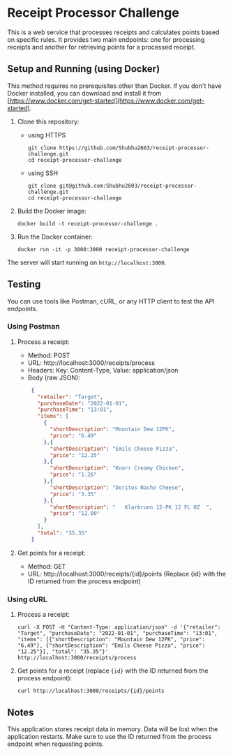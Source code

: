 
# Receipt Processor Challenge

This is a web service that processes receipts and calculates points based on specific rules. It provides two main endpoints: one for processing receipts and another for retrieving points for a processed receipt.

## Setup and Running (using Docker)

This method requires no prerequisites other than Docker. If you don't have Docker installed, you can download and install it from [https://www.docker.com/get-started](https://www.docker.com/get-started).

1. Clone this repository:
   * using HTTPS
     ```
     git clone https://github.com/Shubhu2603/receipt-processor-challenge.git 
     cd receipt-processor-challenge
     ```
   * using SSH
     ```
     git clone git@github.com:Shubhu2603/receipt-processor-challenge.git
     cd receipt-processor-challenge
     ```

3. Build the Docker image:
    ```
    docker build -t receipt-processor-challenge .
    ```
5. Run the Docker container:
    ```
    docker run -it -p 3000:3000 receipt-processor-challenge
    ```

The server will start running on `http://localhost:3000`.


## Testing

You can use tools like Postman, cURL, or any HTTP client to test the API endpoints.

### Using Postman

1. Process a receipt:
   - Method: POST
   - URL: http://localhost:3000/receipts/process
   - Headers: 
     Key: Content-Type, Value: application/json
   - Body (raw JSON):
     ```json
      {
        "retailer": "Target",
        "purchaseDate": "2022-01-01",
        "purchaseTime": "13:01",
        "items": [
          {
            "shortDescription": "Mountain Dew 12PK",
            "price": "6.49"
          },{
            "shortDescription": "Emils Cheese Pizza",
            "price": "12.25"
          },{
            "shortDescription": "Knorr Creamy Chicken",
            "price": "1.26"
          },{
            "shortDescription": "Doritos Nacho Cheese",
            "price": "3.35"
          },{
            "shortDescription": "   Klarbrunn 12-PK 12 FL OZ  ",
            "price": "12.00"
          }
        ],
        "total": "35.35"
      }
     ```

2. Get points for a receipt:
   - Method: GET
   - URL: http://localhost:3000/receipts/{id}/points
     (Replace {id} with the ID returned from the process endpoint)

### Using cURL

1. Process a receipt:
   ```
   curl -X POST -H "Content-Type: application/json" -d '{"retailer": "Target", "purchaseDate": "2022-01-01", "purchaseTime": "13:01", "items": [{"shortDescription": "Mountain Dew 12PK", "price": "6.49"}, {"shortDescription": "Emils Cheese Pizza", "price": "12.25"}], "total": "35.35"}' http://localhost:3000/receipts/process
   ```
2. Get points for a receipt (replace `{id}` with the ID returned from the process endpoint):
   ```
   curl http://localhost:3000/receipts/{id}/points
   ```

## Notes

This application stores receipt data in memory. Data will be lost when the application restarts.
Make sure to use the ID returned from the process endpoint when requesting points.
